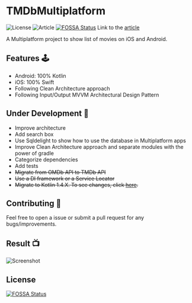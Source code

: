 # TMDbMultiplatform
![License](https://img.shields.io/github/license/Drjacky/TMDbMultiplatform)
![Article](https://raw.githubusercontent.com/Drjacky/TMDbMultiplatform/master/cover.jpg)
[![FOSSA Status](https://app.fossa.com/api/projects/git%2Bgithub.com%2FDrjacky%2FTMDbMultiplatform.svg?type=shield)](https://app.fossa.com/projects/git%2Bgithub.com%2FDrjacky%2FTMDbMultiplatform?ref=badge_shield)
Link to the [article](https://medium.com/@drjacky/kotlin-multiplatform-rx-mvvm-1fb21280a0b5)

A Multiplatform project to show list of movies on iOS and Android.

## Features 🕹

- Android: 100% Kotlin
- iOS: 100% Swift
- Following Clean Architecture approach
- Following Input/Output MVVM Architectural Design Pattern

## Under Development 🚧

- Improve architecture
- Add search box
- Use Sqldelight to show how to use the database in Multiplatform apps
- Improve Clean Architecture approach and separate modules with the power of gradle
- Categorize dependencies
- Add tests
- ~~Migrate from OMDb API to TMDb API~~
- ~~Use a DI framework or a Service Locator~~
- ~~Migrate to Kotlin 1.4.X. To see changes, click [here](https://github.com/Drjacky/TMDbMultiplatform/pull/3/files).~~

## Contributing 🤝

Feel free to open a issue or submit a pull request for any bugs/improvements.

## Result 📺
![Screenshot](https://raw.githubusercontent.com/Drjacky/TMDbMultiplatform/master/list.png)

## License
[![FOSSA Status](https://app.fossa.com/api/projects/git%2Bgithub.com%2FDrjacky%2FTMDbMultiplatform.svg?type=large)](https://app.fossa.com/projects/git%2Bgithub.com%2FDrjacky%2FTMDbMultiplatform?ref=badge_large)